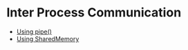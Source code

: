 # Inter Process Communication

- [Using pipe()](pipe/README.md)
- [Using SharedMemory](SharedMemory/README.md)
